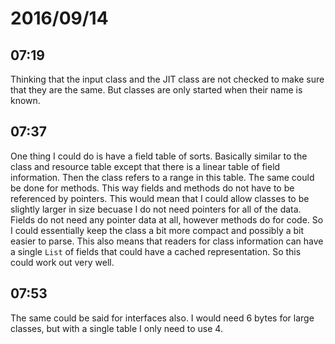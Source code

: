 # 2016/09/14

## 07:19

Thinking that the input class and the JIT class are not checked to make sure
that they are the same. But classes are only started when their name is known.

## 07:37

One thing I could do is have a field table of sorts. Basically similar to
the class and resource table except that there is a linear table of field
information. Then the class refers to a range in this table. The same could
be done for methods. This way fields and methods do not have to be referenced
by pointers. This would mean that I could allow classes to be slightly larger
in size becuase I do not need pointers for all of the data. Fields do not
need any pointer data at all, however methods do for code. So I could
essentially keep the class a bit more compact and possibly a bit easier to
parse. This also means that readers for class information can have a single
`List` of fields that could have a cached representation. So this could
work out very well.

## 07:53

The same could be said for interfaces also. I would need 6 bytes for large
classes, but with a single table I only need to use 4.


